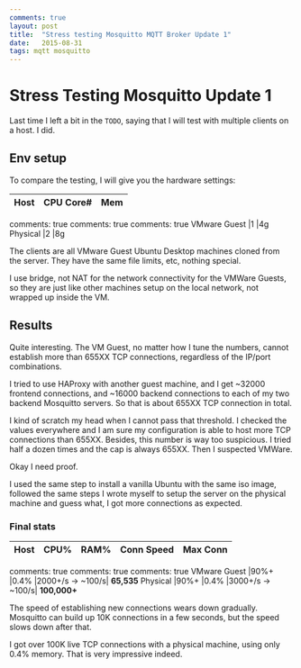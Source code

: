 ```yaml
---
comments: true
layout: post
title:  "Stress testing Mosquitto MQTT Broker Update 1"
date:   2015-08-31
tags: mqtt mosquitto
---
```


# Stress Testing Mosquitto Update 1

Last time I left a bit in the `TODO`, saying that I will test with multiple clients on a host. I did.

## Env setup

To compare the testing, I will give you the hardware settings:

Host			|CPU Core#	| Mem	
---------------	|----------	|-----
comments: true
comments: true
comments: true
VMware Guest	|1			|4g
Physical		|2			|8g

The clients are all VMware Guest Ubuntu Desktop machines cloned from the server. They have the same file limits, etc, nothing special.

I use bridge, not NAT for the network connectivity for the VMWare Guests, so they are just like other machines setup on the local network, not wrapped up inside the VM.

## Results

Quite interesting. The VM Guest, no matter how I tune the numbers, cannot establish more than 655XX TCP connections, regardless of the IP/port combinations.

I tried to use HAProxy with another guest machine, and I get ~32000 frontend connections, and ~16000 backend connections to each of my two backend Mosquitto servers. So that is about 655XX TCP connection in total.

I kind of scratch my head when I cannot pass that threshold. I checked the values everywhere and I am sure my configuration is able to host more TCP connections than 655XX. Besides, this number is way too suspicious. I tried half a dozen times and the cap is always 655XX. Then I suspected VMWare.

Okay I need proof.

I used the same step to install a vanilla Ubuntu with the same iso image, followed the same steps I wrote myself to setup the server on the physical machine and guess what, I got more connections as expected.

### Final stats

Host			|CPU%	|RAM%	|Conn Speed		|Max Conn
---------------	|------	|------	|---------------|--------
comments: true
comments: true
comments: true
VMware Guest	|90%+	|0.4%	|2000+/s -> ~100/s| **65,535**
Physical		|90%+	|0.4%	|3000+/s -> ~100/s| **100,000+**

The speed of establishing new connections wears down gradually. Mosquitto can build up 10K connections in a few seconds, but the speed slows down after that.

I got over 100K live TCP connections with a physical machine, using only 0.4% memory. That is very impressive indeed.